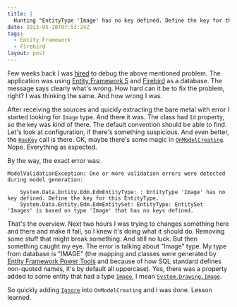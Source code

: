 ```yaml
---
title: |
  Hunting "EntityType 'Image' has no key defined. Define the key for this EntityType." problem
date: 2013-05-10T07:53:24Z
tags:
  - Entity Framework
  - Firebird
layout: post
---
```

Few weeks back I was [hired][1] to debug the above mentioned problem. The application was using [Entity Framework 5][2] and [Firebird][3] as a database. The message says clearly what's wrong. How hard can it be to fix the problem, right? I was thinking the same. And how wrong I was.

<!-- excerpt -->

After receiving the sources and quickly extracting the bare metal with error I started looking for `Image` type. And there it was. The class had `Id` property, so the key was kind of there. The default convention should be able to find. Let's look at configuration, if there's something suspicious. And even better, the [`HasKey`][4] call is there. OK, maybe there's some magic in [`OnModelCreating`][5]. Nope. Everything as expected.

By the way, the exact error was:
```text
ModelValidationException: One or more validation errors were detected during model generation:

	System.Data.Entity.Edm.EdmEntityType: : EntityType 'Image' has no key defined. Define the key for this EntityType.
	System.Data.Entity.Edm.EdmEntitySet: EntityType: EntitySet 'Images' is based on type 'Image' that has no keys defined.
```

That's the overview. Next two hours I was trying to changes something here and there and make it fail, so I knew it's doing what it should do. Removing some stuff that might break something. And still no luck. But then something caught my eye. The error is talking about "Image" type. My type from database is "IMAGE" (the mapping and classes were generated by [Entity Framework Power Tools][6] and because of how SQL standard defines non-quoted names, it's by default all uppercase). Yes, there was a property added to some entity that had a type [`Image`][7], I mean [`System.Drawing.Image`][8].

So quickly adding [`Ignore`][9] into `OnModelCreating` and I was done. Lesson learned.

[1]: http://www.x2develop.com
[2]: http://msdn.com/ef
[3]: http://www.firebirdsql.org
[4]: http://msdn.microsoft.com/en-us/library/gg671266(v=vs.103).aspx
[5]: http://msdn.microsoft.com/en-us/library/system.data.entity.dbcontext.onmodelcreating(v=vs.103).aspx
[6]: http://visualstudiogallery.msdn.microsoft.com/72a60b14-1581-4b9b-89f2-846072eff19d
[7]: http://msdn.microsoft.com/en-us/library/system.drawing.image.aspx
[8]: http://msdn.microsoft.com/en-us/library/system.drawing.image.aspx
[9]: http://msdn.microsoft.com/en-us/library/gg696314(v=vs.103).aspx